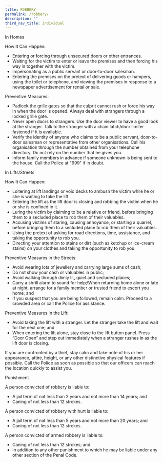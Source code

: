```yaml
---
title: ROBBERY
permalink: /robbery/
description: ""
third_nav_title: Individual
---
```

In Homes

How It Can Happen:

* Entering or forcing through unsecured doors or other entrances.
* Waiting for the victim to enter or leave the premises and then forcing his way in together with the victim.
* Impersonating as a public servant or door-to-door salesman.
* Entering the premises on the pretext of delivering goods or hampers, using the toilet or telephone, and viewing the premises in response to a newspaper advertisement for rental or sale.

Preventive Measures:

* Padlock the grille gates so that the culprit cannot rush or force his way in when the door is opened. Always deal with strangers through a locked grille gate.
* Never open doors to strangers. Use the door viewer to have a good look at the stranger. Talk to the stranger with a chain latch/door limiter fastened if it is available.
* Verify the identity of anyone who claims to be a public servant, door-to-door salesman or representative from other organisations. Call his organisation through the number obtained from your telephone directory. Do not rely on the number that he gives you.
* Inform family members in advance if someone unknown is being sent to the house. Call the Police at "999" if in doubt.

In Lifts/Streets

How It Can Happen:

* Loitering at lift landings or void decks to ambush the victim while he or she is waiting to take the lift.
* Entering the lift as the lift door is closing and robbing the victim when he or she is confined in it.
* Luring the victim by claiming to be a relative or friend, before bringing them to a secluded place to rob them of their valuables.
* Accusing victims of staring, causing annoyance, or starting a quarrel, before bringing them to a secluded place to rob them of their valuables.
* Using the pretext of asking for road directions, time, assistance, and taking the opportunity to rob you.
* Directing your attention to stains or dirt (such as ketchup or ice-cream stains) on your clothes and taking the opportunity to rob you.

Preventive Measures in the Streets:

* Avoid wearing lots of jewellery and carrying large sums of cash;
* Do not show your cash or valuables in public;
* Avoid walking through dimly lit, quiet and secluded places;
* Carry a shrill alarm to sound for help;\When returning home alone or late at night, arrange for a family member or trusted friend to escort you home; and
* If you suspect that you are being followed, remain calm. Proceed to a crowded area or call the Police for assistance.

Preventive Measures in the Lift:

* Avoid taking the lift with a stranger. Let the stranger take the lift and wait for the next one; and
* When entering the lift alone, stay close to the lift button panel. Press “Door Open” and step out immediately when a stranger rushes in as the lift door is closing.

If you are confronted by a thief, stay calm and take note of his or her appearance, attire, height, or any other distinctive physical features if possible. Call the Police as soon as possible so that our officers can reach the location quickly to assist you.

Punishment

A person convicted of robbery is liable to:

* A jail term of not less than 2 years and not more than 14 years; and
* Caning of not less than 12 strokes.

A person convicted of robbery with hurt is liable to:

* A jail term of not less than 5 years and not more than 20 years; and
* Caning of not less than 12 strokes.

A person convicted of armed robbery is liable to:

* Caning of not less than 12 strokes; and
* In addition to any other punishment to which he may be liable under any other section of the Penal Code.